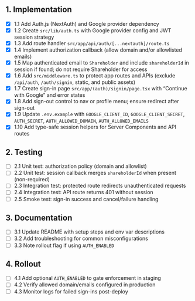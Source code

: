 ## 1. Implementation
- [x] 1.1 Add Auth.js (NextAuth) and Google provider dependency
- [x] 1.2 Create `src/lib/auth.ts` with Google provider config and JWT session strategy
- [x] 1.3 Add route handler `src/app/api/auth/[...nextauth]/route.ts`
- [x] 1.4 Implement authorization callback (allow domain and/or allowlisted emails)
- [x] 1.5 Map authenticated email to `Shareholder` and include `shareholderId` in session if found; do not require Shareholder for access
- [x] 1.6 Add `src/middleware.ts` to protect app routes and APIs (exclude `/api/auth`, `/auth/signin`, static, and public assets)
- [x] 1.7 Create sign-in page `src/app/(auth)/signin/page.tsx` with “Continue with Google” and error states
- [x] 1.8 Add sign-out control to nav or profile menu; ensure redirect after sign-out
- [x] 1.9 Update `.env.example` with `GOOGLE_CLIENT_ID`, `GOOGLE_CLIENT_SECRET`, `AUTH_SECRET`, `AUTH_ALLOWED_DOMAIN`, `AUTH_ALLOWED_EMAILS`
- [x] 1.10 Add type-safe session helpers for Server Components and API routes

## 2. Testing
- [ ] 2.1 Unit test: authorization policy (domain and allowlist)
- [ ] 2.2 Unit test: session callback merges `shareholderId` when present (non-required)
- [ ] 2.3 Integration test: protected route redirects unauthenticated requests
- [ ] 2.4 Integration test: API route returns 401 without session
- [ ] 2.5 Smoke test: sign-in success and cancel/failure handling

## 3. Documentation
- [ ] 3.1 Update README with setup steps and env var descriptions
- [ ] 3.2 Add troubleshooting for common misconfigurations
- [ ] 3.3 Note rollout flag if using `AUTH_ENABLED`

## 4. Rollout
- [ ] 4.1 Add optional `AUTH_ENABLED` to gate enforcement in staging
- [ ] 4.2 Verify allowed domain/emails configured in production
- [ ] 4.3 Monitor logs for failed sign-ins post-deploy
